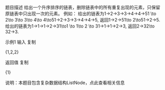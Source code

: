 题目描述
给出一个升序排序的链表，删除链表中的所有重复出现的元素，只保留原链表中只出现一次的元素。
例如：
给出的链表为1→2→3→3→4→4→51 \to 2\to 3\to 3\to 4\to 4\to51→2→3→3→4→4→5, 返回1→2→51\to 2\to51→2→5.
给出的链表为1→1→1→2→31\to1 \to 1\to 2 \to 31→1→1→2→3, 返回2→32\to 32→3.



示例1
输入
复制

{1,2,2}

返回值
复制

{1}

说明：本题目包含复杂数据结构ListNode，点此查看相关信息
